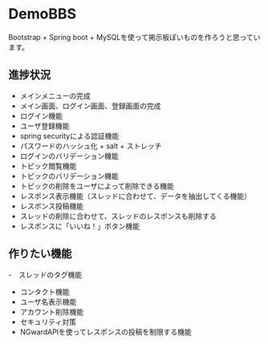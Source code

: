 # DemoBBS
Bootstrap + Spring boot + MySQLを使って掲示板ぽいものを作ろうと思っています。

## 進捗状況
- メインメニューの完成
- メイン画面、ログイン画面、登録画面の完成
- ログイン機能
- ユーザ登録機能
- spring securityによる認証機能
- パスワードのハッシュ化 + salt + ストレッチ
- ログインのバリデーション機能
- トピック閲覧機能
- トピックのバリデーション機能
- トピックの削除をユーザによって削除できる機能
- レスポンス表示機能（スレッドに合わせて、データを抽出してくる機能）
- レスポンス投稿機能
- スレッドの削除に合わせて、スレッドのレスポンスも削除する
- レスポンスに「いいね！」ボタン機能

## 作りたい機能
-　スレッドのタグ機能
- コンタクト機能
- ユーザ名表示機能
- アカウント削除機能
- セキュリティ対策
- NGwardAPIを使ってレスポンスの投稿を制限する機能
